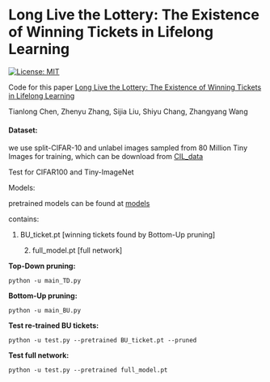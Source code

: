 # Long Live the Lottery: The Existence of Winning Tickets in Lifelong Learning

[![License: MIT](https://img.shields.io/badge/License-MIT-green.svg)](https://opensource.org/licenses/MIT)

Code for this paper [Long Live the Lottery: The Existence of Winning Tickets in Lifelong Learning](https://openreview.net/forum?id=LXMSvPmsm0g)

Tianlong Chen, Zhenyu Zhang, Sijia Liu, Shiyu Chang, Zhangyang Wang

#### Dataset:

we use split-CIFAR-10 and unlabel images sampled from 80 Million Tiny Images for training, which can be download from [CIL_data](https://www.dropbox.com/sh/hrugy5qb7y80tyl/AAB9THdb7-Kk_I-RIFsL_ywxa?dl=0) 

Test for CIFAR100 and Tiny-ImageNet

Models:

pretrained models can be found at [models](https://www.dropbox.com/sh/4jzu4g83wxn9tgb/AADlIQaAAqTR6MpYj6F1bE23a?dl=0)

contains: 

1. BU_ticket.pt [winning tickets found by Bottom-Up pruning]

 	2. full_model.pt [full network]



**Top-Down pruning:**

```
python -u main_TD.py
```

**Bottom-Up pruning:**

```
python -u main_BU.py
```

**Test re-trained BU tickets:**

```
python -u test.py --pretrained BU_ticket.pt --pruned
```

**Test full network:**

```
python -u test.py --pretrained full_model.pt
```

